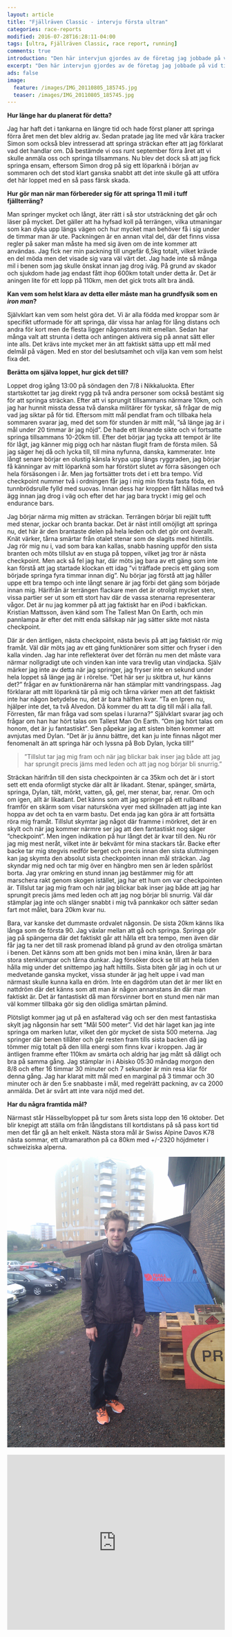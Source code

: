 ```yaml
---
layout: article
title: "Fjällräven Classic - intervju första ultran"
categories: race-reports
modified: 2016-07-28T16:28:11-04:00
tags: [ultra, Fjällräven Classic, race report, running]
comments: true
introduction: "Den här intervjun gjordes av de företag jag jobbade på vid tilfället. Jag hade precis gjort min första ultra och det här är mina tankar om hur det var."
excerpt: "Den här intervjun gjordes av de företag jag jobbade på vid tilfället. Jag hade precis gjort min första ultra och det här är mina tankar om hur det var."
ads: false
image:
  feature: /images/IMG_20110805_185745.jpg
  teaser: /images/IMG_20110805_185745.jpg
---
```


**Hur länge har du planerat för detta?**

Jag har haft det i tankarna en längre tid och hade först planer att springa förra året men det blev aldrig av. Sedan pratade jag lite med vår kära tracker Simon som också blev intresserad att springa sträckan efter att jag förklarat vad det handlar om. Då bestämde vi oss runt september förra året att vi skulle anmäla oss och springa tillsammans. Nu blev det dock så att jag fick springa ensam, eftersom Simon drog på sig ett löparknä i början av sommaren och det stod klart ganska snabbt att det inte skulle gå att utföra det här loppet med en så pass färsk skada.

**Hur gör man när man förbereder sig för att springa 11 mil i tuff fjällterräng?**

Man springer mycket och långt, äter rätt i så stor utsträckning det går och läser på mycket. Det gäller att ha hyfsad koll på terrängen, vilka utmaningar som kan dyka upp längs vägen och hur mycket man behöver få i sig under de timmar man är ute. Packningen är en annan vital del, där det finns vissa regler på saker man måste ha med sig även om de inte kommer att användas. Jag fick ner min packning till ungefär 6,5kg totalt, vilket krävde en del möda men det visade sig vara väl värt det. Jag hade inte så många mil i benen som jag skulle önskat innan jag drog iväg. På grund av skador och sjukdom hade jag endast fått ihop 600km totalt under detta år. Det är aningen lite för ett lopp på 110km, men det gick trots allt bra ändå.

**Kan vem som helst klara av detta eller måste man ha grundfysik som en *iron man*?**

Självklart kan vem som helst göra det. Vi är alla födda med kroppar som är specifikt utformade för att springa, där vissa har anlag för lång distans och andra för kort men de flesta ligger någonstans mitt emellan. Sedan har många valt att strunta i detta och antingen aktivera sig på annat sätt eller inte alls. Det krävs inte mycket mer än att faktiskt sätta upp ett mål med delmål på vägen. Med en stor del beslutsamhet och vilja kan vem som helst fixa det.

**Berätta om själva loppet, hur gick det till?**

Loppet drog igång 13:00 på söndagen den 7/8 i Nikkaluokta. Efter startskottet tar jag direkt rygg på två andra personer som också bestämt sig för att springa sträckan. Efter att vi sprungit tillsammans närmare 10km, och jag har hunnit missta dessa två danska militärer för tyskar, så frågar de mig vad jag siktar på för tid. Eftersom mitt mål pendlat fram och tillbaka hela sommaren svarar jag, med det som för stunden är mitt mål, ”så länge jag är i mål under 20 timmar är jag nöjd”. De hade ett liknande sikte och vi fortsatte springa tillsammans 10-20km till. Efter det börjar jag tycka att tempot är lite för lågt, jag känner mig pigg och har nästan flugit fram de första milen. Så jag säger hej då och lycka till, till mina nyfunna, danska, kammerater. Inte långt senare börjar en olustig känsla krypa upp längs ryggraden, jag börjar få känningar av mitt löparknä som har förstört slutet av förra säsongen och hela försäsongen i år. Men jag fortsätter trots det i ett bra tempo. Vid checkpoint nummer två i ordningen får jag i mig min första fasta föda, en tunnbrödsrulle fylld med suovas. Innan dess har kroppen fått hållas med två ägg innan jag drog i väg och efter det har jag bara tryckt i mig gel och endurance bars.

Jag börjar närma mig mitten av sträckan. Terrängen börjar bli rejält tufft med stenar, jockar och branta backar. Det är näst intill omöjligt att springa nu, det här är den brantaste delen på hela leden och det gör ont överallt. Knät värker, tårna smärtar från otalet stenar som de slagits med hitintills. Jag rör mig nu i, vad som bara kan kallas, snabb hasning uppför den sista branten och möts tillslut av en stuga på toppen, vilket jag tror är nästa checkpoint. Men ack så fel jag har, där möts jag bara av ett gäng som inte kan förstå att jag startade klockan ett idag ”vi träffade precis ett gäng som började springa fyra timmar innan dig”. Nu börjar jag förstå att jag håller uppe ett bra tempo och inte långt senare är jag förbi det gäng som började innan mig. Härifrån är terrängen flackare men det är otroligt mycket sten, vissa partier ser ut som ett stort hav där de vassa stenarna representerar vågor. Det är nu jag kommer på att jag faktiskt har en iPod i bakfickan. Kristian Mattsson, även känd som The Tallest Man On Earth, och min pannlampa är efter det mitt enda sällskap när jag sätter sikte mot nästa checkpoint.

Där är den äntligen, nästa checkpoint, nästa bevis på att jag faktiskt rör mig framåt. Väl där möts jag av ett gäng funktionärer som sitter och fryser i den kalla vinden. Jag har inte reflekterat över det förrän nu men det måste vara närmar nollgradigt ute och vinden kan inte vara trevlig utan vindjacka. Själv märker jag inte av detta när jag springer, jag fryser inte en sekund under hela loppet så länge jag är i rörelse. ”Det här ser ju skitbra ut, hur känns det?” frågar en av funktionärerna när han stämplar mitt vandringspass. Jag förklarar att mitt löparknä tär på mig och tårna värker men att det faktiskt inte har någon betydelse nu, det är bara hälften kvar. ”Ta en Ipren nu, hjälper inte det, ta två Alvedon. Då kommer du att ta dig till mål i alla fall. Förresten, får man fråga vad som spelas i lurarna?” Självklart svarar jag och frågar om han har hört talas om Tallest Man On Earth. ”Om jag hört talas om honom, det är ju fantastiskt”. Sen påpekar jag att sisten biten kommer att avnjutas med Dylan. ”Det är ju ännu bättre, det kan ju inte finnas något mer fenomenalt än att springa här och lyssna på Bob Dylan, lycka till!”

> ”Tillslut tar jag mig fram och när jag blickar bak inser jag både att jag har sprungit precis jäms med leden och att jag nog börjar bli snurrig.”

Sträckan härifrån till den sista checkpointen är ca 35km och det är i stort sett ett enda oformligt stycke där allt är likadant. Stenar, spänger, smärta, springa, Dylan, tält, mörkt, vatten, gå, gel, mer stenar, bar, renar. Om och om igen, allt är likadant. Det känns som att jag springer på ett rullband framför en skärm som visar natursköna vyer med skillnaden att jag inte kan hoppa av det och ta en varm bastu. Det enda jag kan göra är att fortsätta röra mig framåt. Tillslut skymtar jag något där framme i mörkret, det är en skylt och när jag kommer närmre ser jag att den fantastiskt nog säger ”checkpoint”. Men ingen indikation på hur långt det är kvar till den. Nu rör jag mig mest neråt, vilket inte är bekvämt för mina stackars tår. Backe efter backe tar mig stegvis nedför berget och precis innan den sista sluttningen kan jag skymta den absolut sista checkpointen innan mål sträckan. Jag skyndar mig ned och tar mig över en hängbro men sen är leden spårlöst borta. Jag yrar omkring en stund innan jag bestämmer mig för att marschera rakt genom skogen istället, jag har ett hum om var checkpointen är. Tillslut tar jag mig fram och när jag blickar bak inser jag både att jag har sprungit precis jäms med leden och att jag nog börjar bli snurrig. Väl där stämplar jag inte och slänger snabbt i mig två pannkakor och sätter sedan fart mot målet, bara 20km kvar nu.

Bara, var kanske det dummaste ordvalet någonsin. De sista 20km känns lika långa som de första 90. Jag växlar mellan att gå och springa. Springa gör jag på spängerna där det faktiskt går att hålla ett bra tempo, men även där får jag ta ner det till rask promenad ibland på grund av den otroliga smärtan i benen. Det känns som att ben gnids mot ben i mina knän, låren är bara stora stenklumpar och tårna dunkar. Jag försöker dock se till att hela tiden hålla mig under det snittempo jag haft hittills. Sista biten går jag in och ut ur medvetande ganska mycket, vissa stunder är jag helt uppe i vad man närmast skulle kunna kalla en dröm. Inte en dagdröm utan det är mer likt en nattdröm där det känns som att man är någon annanstans än där man faktiskt är. Det är fantastiskt då man försvinner bort en stund men när man väl kommer tillbaka gör sig den olidliga smärtan påmind.

Plötsligt kommer jag ut på en asfalterad väg och ser den mest fantastiska skylt jag någonsin har sett ”Mål 500 meter”. Vid det här laget kan jag inte springa om marken lutar, vilket den gör mycket de sista 500 meterna. Jag springer där benen tillåter och går resten fram tills sista backen då jag tömmer mig totalt på den lilla energi som finns kvar i kroppen. Jag är äntligen framme efter 110km av smärta och aldrig har jag mått så dåligt och bra på samma gång. Jag stämplar in i Abisko 05:30 måndag morgon den 8/8 och efter 16 timmar 30 minuter och 7 sekunder är min resa klar för denna gång. Jag har klarat mitt mål med en marginal på 3 timmar och 30 minuter och är den 5:e snabbaste i mål, med regelrätt packning, av ca 2000 anmälda. Det är svårt att inte vara nöjd med det.

**Har du några framtida mål?**

Närmast står Hässelbyloppet på tur som årets sista lopp den 16 oktober. Det blir knepigt att ställa om från långdistans till kortdistans på så pass kort tid men det får gå an helt enkelt. Nästa stora mål är Swiss Alpine Davos K78 nästa sommar, ett ultramarathon på ca 80km med +/-2320 höjdmeter i schweiziska alperna.

![sample image](/images/IMG_20110807_093723.jpg "Tobias Johansson")

<div class="strava-container">
<iframe height='405' width='100%' frameborder='0' allowtransparency='true' scrolling='no' src='https://www.strava.com/activities/373262446/embed/7d1f85641ff2673e9186da0578da5c8f98d9534a'></iframe>
</div>
